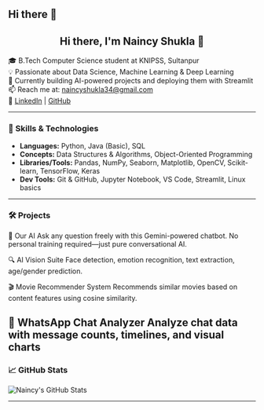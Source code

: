 ## Hi there 👋
<h2 align="center">Hi there, I'm Naincy Shukla 👋</h2>

🎓 B.Tech Computer Science student at KNIPSS, Sultanpur  
💡 Passionate about Data Science, Machine Learning & Deep Learning  
🔭 Currently building AI-powered projects and deploying them with Streamlit  
📫 Reach me at: naincyshukla34@gmail.com  
🔗 [LinkedIn](https://www.linkedin.com/in/naincyshukla12/) | [GitHub](https://github.com/naincy1229)

---

### 🚀 Skills & Technologies

- **Languages:** Python, Java (Basic), SQL  
- **Concepts:** Data Structures & Algorithms, Object-Oriented Programming  
- **Libraries/Tools:** Pandas, NumPy, Seaborn, Matplotlib, OpenCV, Scikit-learn, TensorFlow, Keras  
- **Dev Tools:** Git & GitHub, Jupyter Notebook, VS Code, Streamlit, Linux basics  

---

### 🛠️ Projects


🤖 Our AI
Ask any question freely with this Gemini-powered chatbot. No personal training required—just pure conversational AI.

🔍 AI Vision Suite
Face detection, emotion recognition, text extraction, age/gender prediction.

🎬 Movie Recommender System
Recommends similar movies based on content features using cosine similarity.

💬 WhatsApp Chat Analyzer
Analyze chat data with message counts, timelines, and visual charts
---

### 📈 GitHub Stats

![Naincy's GitHub Stats](https://github-readme-stats.vercel.app/api?username=naincy1229&show_icons=true&theme=default)

---

